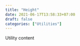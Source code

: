 ```yaml
---
title: "Height"
date: 2021-06-17T13:58:33+07:00
draft: false
categories: ["Utilities"]
---
```


Utility content
